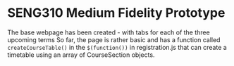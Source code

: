 # SENG310 Medium Fidelity Prototype
The base webpage has been created - with tabs for each of the three upcoming terms
So far, the page is rather basic and has a function called `createCourseTable()` in the `$(function())` in registration.js that can create a timetable using an array of CourseSection objects. 
